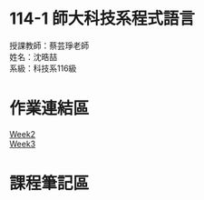 # 114-1 師大科技系程式語言
授課教師：蔡芸琤老師  <br />
姓名：沈晧喆  <br />
系級：科技系116級  <br >
# 作業連結區

[Week2](https://github.com/Huwa-hank/114-1PL/blob/main/HW1_%E7%94%9F%E6%B4%BB%E6%B6%88%E8%B2%BB%E7%B4%80%E9%8C%84%E8%A1%A8.ipynb)<br />
[Week3](https://github.com/Huwa-hank/114-1PL/blob/main/HW1_%E7%94%9F%E6%B4%BB%E6%B6%88%E8%B2%BB%E7%B4%80%E9%8C%84%E8%A1%A8_Gradio%E7%89%88%E6%9C%AC.ipynb)<br />

# 課程筆記區
